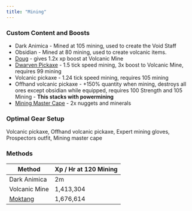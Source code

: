 ```yaml
---
title: "Mining"
---
```


### Custom Content and Boosts

- Dark Animica - Mined at 105 mining, used to create the Void Staff
- Obsidian - Mined at 80 mining, used to create volcanic items.
- [Doug](/custom-items/pets) - gives 1.2x xp boost at Volcanic Mine
- [Dwarven Pickaxe](/custom-items/equippables#dwarven-equipment) - 1.5 tick speed mining, 3x boost to Volcanic Mine, requires 99 mining
- Volcanic pickaxe - 1.24 tick speed mining, requires 105 mining
- Offhand volcanic pickaxe - +150% quantity when mining, destroys all ores except obsidian while equipped, requires 100 Strength and 105 Mining - **This stacks with powermining**
- [Mining Master Cape](../custom-items/equippables/#master-capes) - 2x nuggets and minerals

### Optimal Gear Setup

Volcanic pickaxe, Offhand volcanic pickaxe, Expert mining gloves, Prospectors outfit, Mining master cape

### Methods

| Method                                               | Xp / Hr at 120 Mining |
| ---------------------------------------------------- | --------------------- |
| Dark Animica                                         | 2m                    |
| Volcanic Mine                                        | 1,413,304             |
| [Moktang](../bso-custom-killables/bosses/moktang.md) | 1,676,614             |

